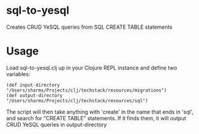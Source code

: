 # sql-to-yesql
Creates CRUD YeSQL queries from SQL CREATE TABLE statements

# Usage
Load sql-to-yesql.clj up in your Clojure REPL instance and define two variables:

```
(def input-directory "/Users/sharms/Projects/clj/techstack/resources/migrations")
(def output-directory "/Users/sharms/Projects/clj/techstack/resources/sql")
```

The script will then take anything with 'create' in the name that ends in 'sql', and search for "CREATE TABLE"
statements.  If it finds them, it will output CRUD YeSQL queries in output-directory
